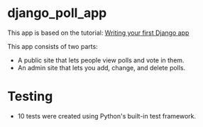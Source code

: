 # django_poll_app

This app is based on the tutorial: [Writing your first Django app](https://docs.djangoproject.com/en/1.10/intro/tutorial01/)


This app consists of two parts:

- A public site that lets people view polls and vote in them.
- An admin site that lets you add, change, and delete polls.

# Testing

- 10 tests were created using Python's built-in test framework. 
